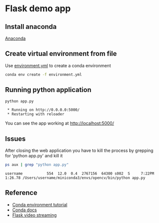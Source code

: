 # Flask demo app

## Install anaconda

[Anaconda](https://www.continuum.io/downloads)

## Create virtual environment from file

Use [environment.yml](environment.yml) to create a conda environment

```bash
conda env create -f environment.yml
```

## Running python application

```bash
python app.py
```

```output
 * Running on http://0.0.0.0:5000/
 * Restarting with reloader
```

You can see the app working at [http://localhost:5000/](http://localhost:5000/)

## Issues
After closing the web application you have to kill the process by grepping for 'python app.py' and kill it

```bash
ps aux | grep "python app.py"
```

```output
username           554  12.0  0.4  2767156  64300 s002  S     7:22PM   1:26.78 /Users/username/miniconda3/envs/opencv/bin/python app.py
```


## Reference

- [Conda environment tutorial](http://www.naren.me/2017-02-28-Using-Anaconda-for-creating-virtual-environment/)
- [Conda docs](https://conda.io/docs/using/envs.html)
- [Flask video streaming](https://github.com/miguelgrinberg/flask-video-streaming)